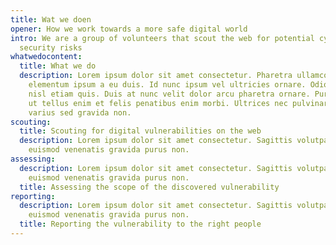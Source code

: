 ```yaml
---
title: Wat we doen
opener: How we work towards a more safe digital world
intro: We are a group of volunteers that scout the web for potential cyber
  security risks
whatwedocontent:
  title: What we do
  description: Lorem ipsum dolor sit amet consectetur. Pharetra ullamcorper
    elementum ipsum a eu duis. Id nunc ipsum vel ultricies ornare. Odio aliquet
    nisl etiam quis. Duis at nunc velit dolor arcu pharetra ornare. Purus quis
    ut tellus enim et felis penatibus enim morbi. Ultrices nec pulvinar orci
    varius sed gravida non.
scouting:
  title: Scouting for digital vulnerabilities on the web
  description: Lorem ipsum dolor sit amet consectetur. Sagittis volutpat risus
    euismod venenatis gravida purus non.
assessing:
  description: Lorem ipsum dolor sit amet consectetur. Sagittis volutpat risus
    euismod venenatis gravida purus non.
  title: Assessing the scope of the discovered vulnerability
reporting:
  description: Lorem ipsum dolor sit amet consectetur. Sagittis volutpat risus
    euismod venenatis gravida purus non.
  title: Reporting the vulnerability to the right people
---
```

